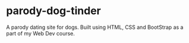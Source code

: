 # parody-dog-tinder
A parody dating site for dogs. Built using HTML, CSS and BootStrap as a part of my Web Dev course. 
